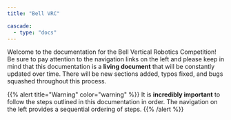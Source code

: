 ```yaml
---
title: "Bell VRC"

cascade:
  - type: "docs"
---
```


Welcome to the documentation for the Bell Vertical Robotics Competition!
Be sure to pay attention to the navigation links on the left and please keep in mind
that this documentation is a **living document** that will be constantly updated over time.
There will be new sections added, typos fixed, and bugs squashed throughout
this process.

{{% alert title="Warning" color="warning" %}}
It is **incredibly important** to follow the steps outlined in this documentation in
order. The navigation on the left provides a sequential ordering of steps.
{{% /alert %}}

